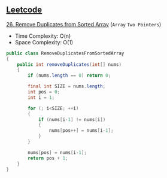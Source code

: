## [Leetcode](https://leetcode.com/)

[26. Remove Duplicates from Sorted Array](https://leetcode.com/problems/remove-duplicates-from-sorted-array/) (`Array` `Two Pointers`)

- Time Complexity: O(n)
- Space Complexity: O(1)

```java
public class RemoveDuplicatesFromSortedArray
{
    public int removeDuplicates(int[] nums) 
    {
        if (nums.length == 0) return 0;

        final int SIZE = nums.length;
        int pos = 0;
        int i = 1;

        for (; i<SIZE; ++i)
        {
            if (nums[i-1] != nums[i])
            {
                nums[pos++] = nums[i-1];
            }
        }

        nums[pos] = nums[i-1];
        return pos + 1;
    }
}
```
